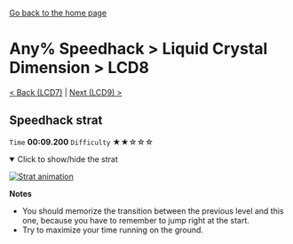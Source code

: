 [Go back to the home page](https://github.com/Doublevil/scbspeedrun)

# Any% Speedhack > Liquid Crystal Dimension > LCD8

[< Back (LCD7)](https://github.com/Doublevil/scbspeedrun/blob/main/levels/any_sh/LCD/LCD7.md) | [Next (LCD9) >](https://github.com/Doublevil/scbspeedrun/blob/main/levels/any_sh/LCD/LCD9.md)

## Speedhack strat

`Time` **00:09.200** `Difficulty` ★★☆☆☆
<details open>
  <summary>Click to show/hide the strat</summary>

  [![Strat animation](https://github.com/Doublevil/scbspeedrun/blob/main/media/levels/LCD/LCD8_S_Strat.webp)](https://github.com/Doublevil/scbspeedrun/blob/main/media/levels/LCD/LCD8_S_Strat.mp4?raw=true)

  **Notes**
  - You should memorize the transition between the previous level and this one, because you have to remember to jump right at the start.
  - Try to maximize your time running on the ground.
</details>
